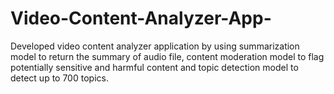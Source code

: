 # Video-Content-Analyzer-App-

Developed video content analyzer application by using summarization model to return the summary of audio file, content moderation model to flag potentially sensitive and harmful content and topic detection model to detect up to 700 topics.

